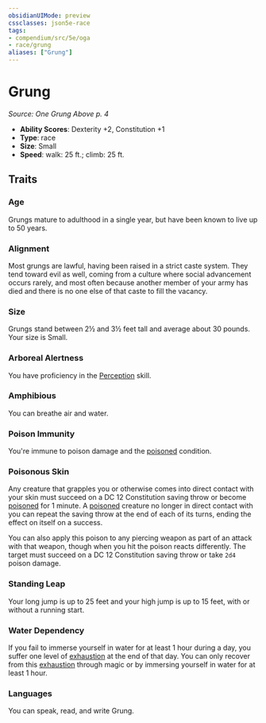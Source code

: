 ```yaml
---
obsidianUIMode: preview
cssclasses: json5e-race
tags:
- compendium/src/5e/oga
- race/grung
aliases: ["Grung"]
---
```

# Grung
*Source: One Grung Above p. 4*  

- **Ability Scores**: Dexterity +2, Constitution +1
- **Type**: race
- **Size**: Small
- **Speed**: walk: 25 ft.; climb: 25 ft.

## Traits

### Age

Grungs mature to adulthood in a single year, but have been known to live up to 50 years.

### Alignment

Most grungs are lawful, having been raised in a strict caste system. They tend toward evil as well, coming from a culture where social advancement occurs rarely, and most often because another member of your army has died and there is no one else of that caste to fill the vacancy.

### Size

Grungs stand between 2½ and 3½ feet tall and average about 30 pounds. Your size is Small.

### Arboreal Alertness

You have proficiency in the [Perception](/compendium/rules/skills.md#Perception) skill.

### Amphibious

You can breathe air and water.

### Poison Immunity

You're immune to poison damage and the [poisoned](2.%20GM%20Tools/Misc%20DND%20Handbook/compendium/rules/conditions.md#poisoned) condition.

### Poisonous Skin

Any creature that grapples you or otherwise comes into direct contact with your skin must succeed on a DC 12 Constitution saving throw or become [poisoned](2.%20GM%20Tools/Misc%20DND%20Handbook/compendium/rules/conditions.md#poisoned) for 1 minute. A [poisoned](2.%20GM%20Tools/Misc%20DND%20Handbook/compendium/rules/conditions.md#poisoned) creature no longer in direct contact with you can repeat the saving throw at the end of each of its turns, ending the effect on itself on a success.

You can also apply this poison to any piercing weapon as part of an attack with that weapon, though when you hit the poison reacts differently. The target must succeed on a DC 12 Constitution saving throw or take `2d4` poison damage.

### Standing Leap

Your long jump is up to 25 feet and your high jump is up to 15 feet, with or without a running start.

### Water Dependency

If you fail to immerse yourself in water for at least 1 hour during a day, you suffer one level of [exhaustion](2.%20GM%20Tools/Misc%20DND%20Handbook/compendium/rules/conditions.md#exhaustion) at the end of that day. You can only recover from this [exhaustion](2.%20GM%20Tools/Misc%20DND%20Handbook/compendium/rules/conditions.md#exhaustion) through magic or by immersing yourself in water for at least 1 hour.

### Languages

You can speak, read, and write Grung.